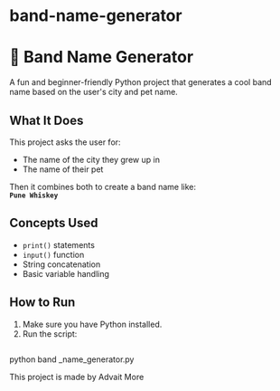 # band-name-generator
# 🎸 Band Name Generator

A fun and beginner-friendly Python project that generates a cool band name based on the user's city and pet name.

##  What It Does

This project asks the user for:
- The name of the city they grew up in
- The name of their pet

Then it combines both to create a band name like:  
**`Pune Whiskey`**

## Concepts Used

- `print()` statements  
- `input()` function  
- String concatenation  
- Basic variable handling

## How to Run

1. Make sure you have Python installed.
2. Run the script:
   ```bash
 python band
_name_generator.py

This project is made by Advait More

